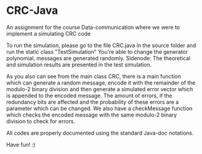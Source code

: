 # CRC-Java
An assignment for the course Data-communication where we were to implement a simulating CRC code

To run the simulation, please go to the file CRC.java in the source folder and run the static class "TestSimulation"
You're able to change the generator polynomial, messages are generated randomly.
Sidenode: The theoretical and simulation results are presented in the test simulation.

As you also can see from the main class CRC, there is a main function which can generate a random message, encode it with the remainder of the modulo-2 binary division and then generate a simulated error vector which is appended to the encoded message. The amount of errors, if the redundancy bits are affected and the probability of these errors are a parameter which can be changed. We also have a checkMessage function which checks the encoded message with the same modulo-2 binary division to check for errors.

All codes are properly documented using the standard Java-doc notations.


Have fun! :)

